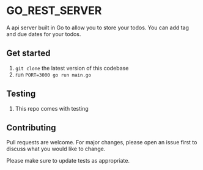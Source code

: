 # GO_REST_SERVER
A api server built in Go to allow you to store your todos. You can add tag and due dates for your todos.

## Get started
1. `git clone` the latest version of this codebase
2. run `PORT=3000 go run main.go`

## Testing
1. This repo comes with testing

## Contributing

Pull requests are welcome. For major changes, please open an issue first
to discuss what you would like to change.

Please make sure to update tests as appropriate.
